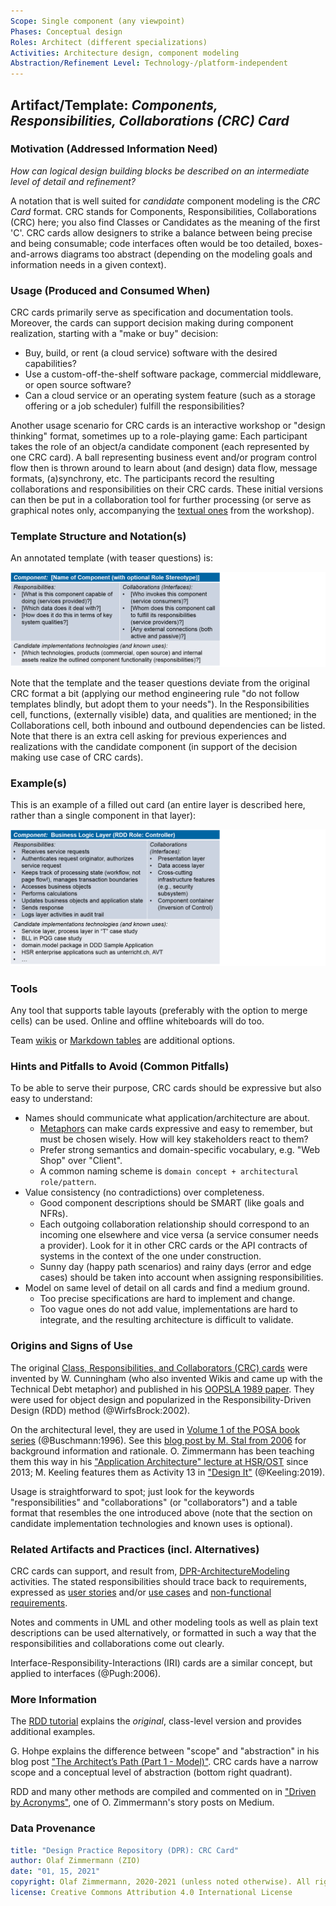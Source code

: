 ```yaml
---
Scope: Single component (any viewpoint)
Phases: Conceptual design 
Roles: Architect (different specializations)
Activities: Architecture design, component modeling 
Abstraction/Refinement Level: Technology-/platform-independent
---
```



Artifact/Template: *Components, Responsibilities, Collaborations (CRC) Card*
----------------------------------------------------------------------------
<!--Alternate names or candidate names) can be listed as "Also known as " here.-->

### Motivation (Addressed Information Need) 
*How can logical design building blocks be described on an intermediate level of detail and refinement?*

A notation that is well suited for *candidate* component modeling is the *CRC Card* format. CRC stands for Components, Responsibilities, Collaborations (CRC) here; you also find Classes or Candidates as the meaning of the first 'C'. CRC cards allow designers to strike a balance between being precise and being consumable; code interfaces often would be too detailed, boxes-and-arrows diagrams too abstract (depending on the modeling goals and information needs in a given context).


### Usage (Produced and Consumed When)
<!--AA/AS/AE, must identify the producing role and the target audience-->
 
CRC cards primarily serve as specification and documentation tools. Moreover, the cards can support decision making during component realization, starting with a "make or buy" decision: 

* Buy, build, or rent (a cloud service) software with the desired capabilities?
* Use a custom-off-the-shelf software package, commercial middleware, or open source software? 
* Can a cloud service or an operating system feature (such as a storage offering or a job scheduler) fulfill the responsibilities?

Another usage scenario for CRC cards is an interactive workshop or "design thinking" format, sometimes up to a role-playing game: Each participant takes the role of an object/a candidate component (each represented by one CRC card). A ball representing business event and/or program control flow then is thrown around to learn about (and design) data flow, message formats, (a)synchrony, etc. The participants record the resulting collaborations and responsibilities on their CRC cards. These initial versions can then be put in a collaboration tool for further processing (or serve as graphical notes only, accompanying the [textual ones](https://ozimmer.ch/authoring/2020/07/02/ReviewAndMeetingMarkup.html) from the workshop).


### Template Structure and Notation(s)

An annotated template (with teaser questions) is:

![CRC Card Notation Explained](/artifact-templates/images/ZIO-CRCCardNotationExplained.png)

Note that the template and the teaser questions deviate from the original CRC format a bit (applying our method engineering rule "do not follow templates blindly, but adopt them to your needs"). In the Responsibilities cell, functions, (externally visible) data, and qualities are mentioned; in the Collaborations cell, both inbound and outbound dependencies can be listed. Note that there is an extra cell asking for previous experiences and realizations with the candidate component (in support of the decision making use case of CRC cards).

### Example(s)

This is an example of a filled out card (an entire layer is described here, rather than a single component in that layer):

<!-- IH CE: two more comments on figure -->

![CRC Card Notation Example](/artifact-templates/images/ZIO-CRCCardNotationExample.png)

### Tools
<!--From AA, should call out what one needs to be able to do on beginner, intermediate, advanced level; as a team -->
Any tool that supports table layouts (preferably with the option to merge cells) can be used. Online and offline whiteboards will do too. 

Team [wikis](https://en.wikipedia.org/wiki/Wiki) or [Markdown tables](https://www.markdownguide.org/extended-syntax/) are additional options.


### Hints and Pitfalls to Avoid (Common Pitfalls)

To be able to serve their purpose, CRC cards should be expressive but also easy to understand:

* Names should communicate what application/architecture are about.
    * [Metaphors](https://www.agilealliance.org/resources/videos/making-metaphors-that-matter/) can make cards expressive and easy to remember, but must be chosen wisely. How will key stakeholders react to them?
    * Prefer strong semantics and domain-specific vocabulary, e.g. "Web Shop" over "Client".
    * A common naming scheme is `domain concept + architectural role/pattern`.
* Value consistency (no contradictions) over completeness.
    * Good component descriptions should be SMART (like goals and NFRs).
    * Each outgoing collaboration relationship should correspond to an incoming one elsewhere and vice versa (a service consumer needs a provider). Look for it in other CRC cards or the API contracts of systems in the context of the one under construction.
    * Sunny day (happy path scenarios) and rainy days (error and edge cases) should be taken into account when assigning responsibilities.
* Model on same level of detail on all cards and find a medium ground.
    * Too precise specifications are hard to implement and change.
    * Too vague ones do not add value, implementations are hard to integrate, and the resulting architecture is difficult to validate.


### Origins and Signs of Use
<!-- From PLOPs and from AA-->
The original [Class, Responsibilities, and Collaborators (CRC) cards](http://agilemodeling.com/artifacts/crcModel.htm) were invented by W. Cunningham (who also invented Wikis and came up with the Technical Debt metaphor) and published in his [OOPSLA 1989 paper](http://c2.com/doc/oopsla89/paper.html). They were used for object design and popularized in the Responsibility-Driven Design (RDD) method (@WirfsBrock:2002). 

On the architectural level, they are used in [Volume 1 of the POSA book series](https://www.wiley.com/en-us/Pattern+Oriented+Software+Architecture%2C+Volume+1%2C+A+System+of+Patterns-p-9780471958697) (@Buschmann:1996). See this [blog post by M. Stal from 2006](http://stal.blogspot.ch/2006/12/architects-toolset-crc-cards.html) for background information and rationale. O. Zimmermann has been teaching them this way in his ["Application Architecture" lecture at HSR/OST](https://www.ifs.hsr.ch/Olaf-Zimmermann.11623.0.html?&L=4) since 2013; M. Keeling features them as Activity 13 in ["Design It"](https://pragprog.com/titles/mkdsa/design-it/) (@Keeling:2019).

Usage is straightforward to spot; just look for the keywords "responsibilities" and "collaborations" (or "collaborators") and a table format that resembles the one introduced above (note that the section on candidate implementation technologies and known uses is optional).


### Related Artifacts and Practices (incl. Alternatives)
CRC cards can support, and result from, [DPR-ArchitectureModeling](../activities/DPR-ArchitectureModeling.md) activities. The stated responsibilities should trace back to requirements, expressed as [user stories](DPR-UserStory.md) and/or [use cases](DPR-UseCase.md) and [non-functional requirements](../activities/DPR-SMART-NFR-Elicitation.md).

Notes and comments in UML and other modeling tools as well as plain text descriptions can be used alternatively, or formatted in such a way that the responsibilities and collaborations come out clearly.

Interface-Responsibility-Interactions (IRI) cards are a similar concept, but applied to interfaces (@Pugh:2006).


### More Information
The [RDD tutorial](http://www.wirfs-brock.com/PDFs/A_Brief-Tour-of-RDD.pdf) explains the *original*, class-level version and provides additional examples.

G. Hohpe explains the difference between "scope" and "abstraction" in his blog post ["The Architect’s Path (Part 1 - Model)"](https://architectelevator.com/architecture/architect-path/). CRC cards have a narrow scope and a conceptual level of abstraction (bottom right quadrant).

RDD and many other methods are compiled and commented on in ["Driven by Acronyms"](https://medium.com/olzzio/driven-by-acronyms-e1568b73e4aa), one of O. Zimmermann's story posts on Medium.


### Data Provenance 

```yaml
title: "Design Practice Repository (DPR): CRC Card"
author: Olaf Zimmermann (ZIO)
date: "01, 15, 2021"
copyright: Olaf Zimmermann, 2020-2021 (unless noted otherwise). All rights reserved.
license: Creative Commons Attribution 4.0 International License
```

<!--
# References
[C-99]: # (Comment: References will be added here automatically when using -bibliography option of pandoc command)
-->